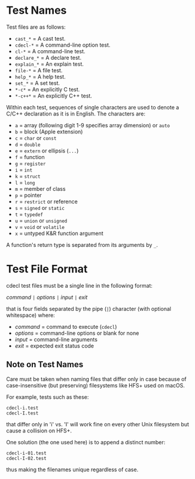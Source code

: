 Test Names
==========

Test files are as follows:

+ `cast_*`    = A cast test.
+ `cdecl-*`   = A command-line option test.
+ `cl-*`      = A command-line test.
+ `declare_*` = A declare test.
+ `explain_*` = An explain test.
+ `file-*`    = A file test.
+ `help_*`    = A help test.
+ `set_*`     = A set test.
+ `*-c*`      = An explicitly C test.
+ `*-c++*`    = An explicitly C++ test.

Within each test, sequences of single characters are used to denote a C/C++
declaration as it is in English.  The characters are:

+ `a` = array (following digit 1-9 specifies array dimension) or `auto`
+ `b` = block (Apple extension)
+ `c` = `char` or `const`
+ `d` = `double`
+ `e` = `extern` or ellipsis (`...`)
+ `f` = function
+ `g` = `register`
+ `i` = `int`
+ `k` = `struct`
+ `l` = `long`
+ `m` = member of class
+ `p` = pointer
+ `r` = `restrict` or reference
+ `s` = `signed` or `static`
+ `t` = `typedef`
+ `u` = `union` or `unsigned`
+ `v` = `void` or `volatile`
+ `x` = untyped K&R function argument

A function's return type is separated from its arguments by `_`.

Test File Format
================

cdecl test files must be a single line in the following format:

*command* `|` *options* `|` *input* `|` *exit*

that is four fields separated by the pipe (`|`) character
(with optional whitespace)
where:

+ *command* = command to execute (`cdecl`)
+ *options* = command-line options or blank for none
+ *input*   = command-line arguments
+ *exit*    = expected exit status code

Note on Test Names
------------------

Care must be taken when naming files that differ only in case
because of case-insensitive (but preserving) filesystems like HFS+
used on macOS.

For example, tests such as these:

    cdecl-i.test
    cdecl-I.test

that differ only in 'i' vs. 'I' will work fine on every other Unix filesystem
but cause a collision on HFS+.

One solution (the one used here) is to append a distinct number:

    cdecl-i-01.test
    cdecl-I-02.test

thus making the filenames unique regardless of case.
